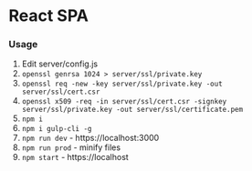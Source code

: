 # React SPA

### Usage
1. Edit server/config.js
2. `openssl genrsa 1024 > server/ssl/private.key`
3. `openssl req -new -key server/ssl/private.key -out server/ssl/cert.csr`
4. `openssl x509 -req -in server/ssl/cert.csr -signkey server/ssl/private.key -out server/ssl/certificate.pem`
5. `npm i`
6. `npm i gulp-cli -g`
7. `npm run dev` - https://localhost:3000
8. `npm run prod` - minify files
9. `npm start` - https://localhost

